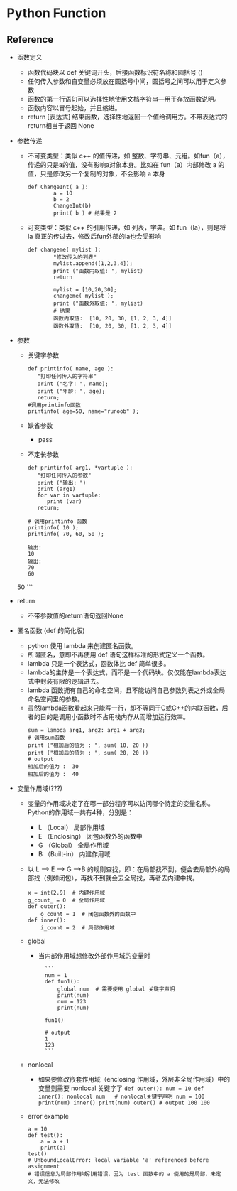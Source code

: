 # Python Function
## Reference
+ 函数定义
	+ 函数代码块以 def 关键词开头，后接函数标识符名称和圆括号 ()
	+ 任何传入参数和自变量必须放在圆括号中间，圆括号之间可以用于定义参数
	+ 函数的第一行语句可以选择性地使用文档字符串—用于存放函数说明。
	+ 函数内容以冒号起始，并且缩进。
	+ return [表达式] 结束函数，选择性地返回一个值给调用方。不带表达式的return相当于返回 None
+ 参数传递
	+ 不可变类型：类似 c++ 的值传递，如 整数、字符串、元组。如fun（a），传递的只是a的值，没有影响a对象本身。比如在 fun（a）内部修改 a 的值，只是修改另一个复制的对象，不会影响 a 本身

        ```
        def ChangeInt( a ):
                a = 10
                b = 2
                ChangeInt(b)
                print( b ) # 结果是 2
        ```

	+ 可变类型：类似 c++ 的引用传递，如 列表，字典。如 fun（la），则是将 la 真正的传过去，修改后fun外部的la也会受影响

        ```
        def changeme( mylist ):
                "修改传入的列表"
                mylist.append([1,2,3,4]);
                print ("函数内取值: ", mylist)
                return

                mylist = [10,20,30];
                changeme( mylist );
                print ("函数外取值: ", mylist)
                # 结果
                函数内取值:  [10, 20, 30, [1, 2, 3, 4]]
                函数外取值:  [10, 20, 30, [1, 2, 3, 4]]
        ```
+ 参数
	+ 关键字参数
        ```
        def printinfo( name, age ):
           "打印任何传入的字符串"
           print ("名字: ", name);
           print ("年龄: ", age);
           return;
        #调用printinfo函数
        printinfo( age=50, name="runoob" );
        ```

	+ 缺省参数
		+ pass 
	+ 不定长参数
        ```
        def printinfo( arg1, *vartuple ):
           "打印任何传入的参数"
           print ("输出: ")
           print (arg1)
           for var in vartuple:
              print (var)
           return;

        # 调用printinfo 函数
        printinfo( 10 );
        printinfo( 70, 60, 50 );

        输出:
        10
        输出:
        70
        60
	50
        ```
+ return
	+ 不带参数值的return语句返回None

+ 匿名函数 (def 的简化版)
	+ python 使用 lambda 来创建匿名函数。
	+ 所谓匿名，意即不再使用 def 语句这样标准的形式定义一个函数。
	+ lambda 只是一个表达式，函数体比 def 简单很多。
	+ lambda的主体是一个表达式，而不是一个代码块。仅仅能在lambda表达式中封装有限的逻辑进去。
	+ lambda 函数拥有自己的命名空间，且不能访问自己参数列表之外或全局命名空间里的参数。
	+ 虽然lambda函数看起来只能写一行，却不等同于C或C++的内联函数，后者的目的是调用小函数时不占用栈内存从而增加运行效率。
        ```
        sum = lambda arg1, arg2: arg1 + arg2;
        # 调用sum函数
        print ("相加后的值为 : ", sum( 10, 20 ))
        print ("相加后的值为 : ", sum( 20, 20 ))
        # output
        相加后的值为 :  30
        相加后的值为 :  40
        ```

+ 变量作用域(???)
	+ 变量的作用域决定了在哪一部分程序可以访问哪个特定的变量名称。Python的作用域一共有4种，分别是：
		+ L （Local） 局部作用域
		+ E （Enclosing） 闭包函数外的函数中
		+ G （Global） 全局作用域
		+ B （Built-in） 内建作用域
	+ 以 L –> E –> G –>B 的规则查找，即：在局部找不到，便会去局部外的局部找（例如闭包），再找不到就会去全局找，再者去内建中找。

        ```
        x = int(2.9)  # 内建作用域
        g_count_ = 0  # 全局作用域
        def outer():
        	o_count = 1  # 闭包函数外的函数中
        def inner():
        	i_count = 2  # 局部作用域
        ```
	+ global
		+ 当内部作用域想修改外部作用域的变量时

                ```
                num = 1
                def fun1():
                    global num  # 需要使用 global 关键字声明
                    print(num)
                    num = 123
                    print(num)

                fun1()

                # output
                1
                123
                ```
	+ nonlocal
		+ 如果要修改嵌套作用域（enclosing 作用域，外层非全局作用域）中的变量则需要 nonlocal 关键字了
                ```
                def outer():
                    num = 10
                    def inner():
                        nonlocal num   # nonlocal关键字声明
                        num = 100
                        print(num)
                    inner()
                    print(num)
                outer()
                # output
                100
                100
                ```

	+ error example

        ```
        a = 10
        def test():
            a = a + 1
            print(a)
        test()
        # UnboundLocalError: local variable 'a' referenced before assignment
        # 错误信息为局部作用域引用错误，因为 test 函数中的 a 使用的是局部，未定义，无法修改
        ```
